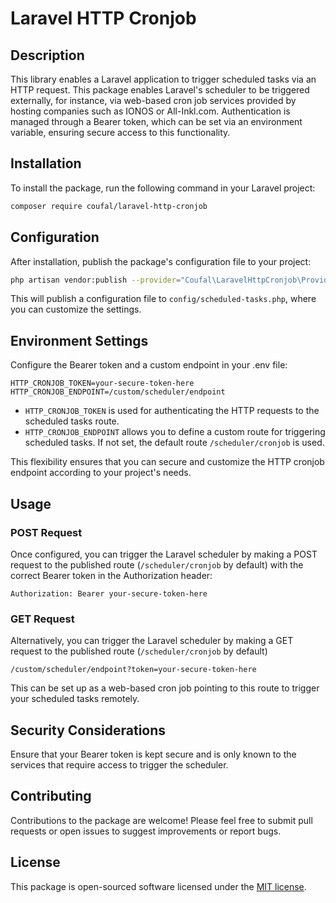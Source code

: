 # Laravel HTTP Cronjob

## Description

This library enables a Laravel application to trigger scheduled tasks via an HTTP request.
This package enables Laravel's scheduler to be triggered externally, for instance, 
via web-based cron job services provided by hosting companies such as IONOS or All-Inkl.com. 
Authentication is managed through a Bearer token, which can be set via an environment variable, ensuring secure access to this functionality.

## Installation

To install the package, run the following command in your Laravel project:

```bash
composer require coufal/laravel-http-cronjob
```

## Configuration

After installation, publish the package's configuration file to your project:

```bash
php artisan vendor:publish --provider="Coufal\LaravelHttpCronjob\Providers\HttpCronjobServiceProvider"
```

This will publish a configuration file to `config/scheduled-tasks.php`, where you can customize the settings.

## Environment Settings

Configure the Bearer token and a custom endpoint in your .env file:

```
HTTP_CRONJOB_TOKEN=your-secure-token-here
HTTP_CRONJOB_ENDPOINT=/custom/scheduler/endpoint
```

- `HTTP_CRONJOB_TOKEN` is used for authenticating the HTTP requests to the scheduled tasks route.
- `HTTP_CRONJOB_ENDPOINT` allows you to define a custom route for triggering scheduled tasks. If not set, the default route `/scheduler/cronjob` is used.

This flexibility ensures that you can secure and customize the HTTP cronjob endpoint according to your project's needs.

## Usage

### POST Request

Once configured, you can trigger the Laravel scheduler by making a POST request to the published route (`/scheduler/cronjob` by default) 
with the correct Bearer token in the Authorization header:

```
Authorization: Bearer your-secure-token-here
```

### GET Request

Alternatively, you can trigger the Laravel scheduler by making a GET request to the published route (`/scheduler/cronjob` by default)

```
/custom/scheduler/endpoint?token=your-secure-token-here
```

This can be set up as a web-based cron job pointing to this route to trigger your scheduled tasks remotely.

## Security Considerations

Ensure that your Bearer token is kept secure and is only known to the services that require access to trigger the scheduler.

## Contributing

Contributions to the package are welcome! Please feel free to submit pull requests or open issues to suggest improvements or report bugs.

## License

This package is open-sourced software licensed under the [MIT license](http://opensource.org/licenses/MIT).

